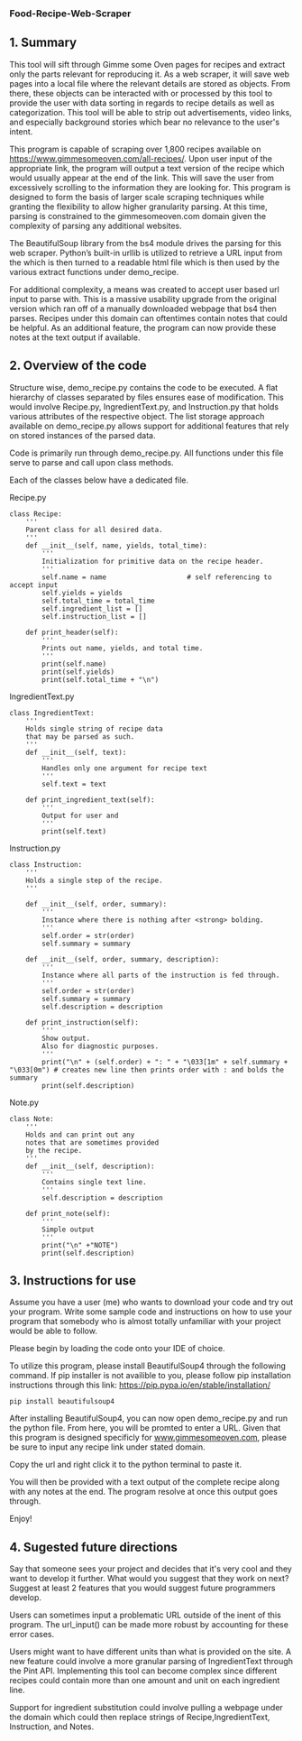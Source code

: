 ### Food-Recipe-Web-Scraper

## 1. Summary

This tool will sift through Gimme some Oven pages for recipes and extract only the parts relevant for reproducing it. As a web scraper, it will save web pages into a local file where the relevant details are stored as objects. From there, these objects can be interacted with or processed by this tool to provide the user with data sorting in regards to recipe details as well as categorization. This tool will be able to strip out advertisements, video links, and especially background stories which bear no relevance to the user's intent.


This program is capable of scraping over 1,800 recipes available on https://www.gimmesomeoven.com/all-recipes/. Upon user input of the appropriate link, the program will output a text version of the recipe which would usually appear at the end of the link. This will save the user from excessively scrolling to the information they are looking for. This program is designed to form the basis of larger scale scraping techniques while granting the flexibility to allow higher granularity parsing. At this time, parsing is constrained to the gimmesomeoven.com domain given the complexity of parsing any additional websites.


The BeautifulSoup library from the bs4 module drives the parsing for this web scraper. Python’s built-in urllib is utilized to retrieve a URL input from the which is then turned to a readable html file which is then used by the various extract functions under demo_recipe.

For additional complexity, a means was created to accept user based url input to parse with. This is a massive usability upgrade from the original version which ran off of a manually downloaded webpage that bs4 then parses. Recipes under this domain can oftentimes contain notes that could be helpful. As an additional feature, the program can now provide these notes at the text output if available.

## 2. Overview of the code

Structure wise, demo_recipe.py contains the code to be executed. A flat hierarchy of classes separated by files ensures ease of modification. This would involve Recipe.py, IngredientText.py, and Instruction.py that holds various attributes of the respective object. The list storage approach available on demo_recipe.py allows support for additional features that rely on stored instances of the parsed data.

Code is primarily run through demo_recipe.py. All functions under this file serve to parse and call upon class methods.

Each of the classes below have a dedicated file.

Recipe.py

    class Recipe:
        '''
        Parent class for all desired data.
        '''
        def __init__(self, name, yields, total_time):
            '''
            Initialization for primitive data on the recipe header.
            '''
            self.name = name                    # self referencing to accept input
            self.yields = yields
            self.total_time = total_time
            self.ingredient_list = []
            self.instruction_list = []

        def print_header(self):
            '''
            Prints out name, yields, and total time.
            '''
            print(self.name)
            print(self.yields)
            print(self.total_time + "\n")

IngredientText.py

    class IngredientText:
        '''
        Holds single string of recipe data
        that may be parsed as such.
        '''
        def __init__(self, text):
            '''
            Handles only one argument for recipe text
            '''
            self.text = text

        def print_ingredient_text(self):
            '''
            Output for user and
            '''
            print(self.text)
      

Instruction.py

    class Instruction:
        '''
        Holds a single step of the recipe.
        '''

        def __init__(self, order, summary):
            '''
            Instance where there is nothing after <strong> bolding.
            '''
            self.order = str(order)
            self.summary = summary

        def __init__(self, order, summary, description):
            '''
            Instance where all parts of the instruction is fed through.
            '''
            self.order = str(order)
            self.summary = summary
            self.description = description

        def print_instruction(self):
            '''
            Show output.
            Also for diagnostic purposes.
            '''
            print("\n" + (self.order) + ": " + "\033[1m" + self.summary + "\033[0m") # creates new line then prints order with : and bolds the summary
            print(self.description)
            
Note.py

    class Note:
        '''
        Holds and can print out any
        notes that are sometimes provided
        by the recipe.
        '''
        def __init__(self, description):
            '''
            Contains single text line.
            '''
            self.description = description

        def print_note(self):
            '''
            Simple output
            '''
            print("\n" +"NOTE")
            print(self.description)



## 3. Instructions for use

Assume you have a user (me) who wants to download your code and try out 
your program. Write some sample code and instructions on how to use your
 program that somebody who is almost totally unfamiliar with your 
project would be able to follow.

Please begin by loading the code onto your IDE of choice.

To utilize this program, please install BeautifulSoup4 through the following command. If pip installer is not availible to you, please follow pip installation instructions through this link: https://pip.pypa.io/en/stable/installation/
    
    
    pip install beautifulsoup4

After installing BeautifulSoup4, you can now open demo_recipe.py and run the python file. 
From here, you will be promted to enter a URL.
Given that this program is designed specificly for www.gimmesomeoven.com, please be sure to input any recipe link under stated domain.

Copy the url and right click it to the python terminal to paste it.

You will then be provided with a text output of the complete recipe along with any notes at the end. The program resolve at once this output goes through.

Enjoy!

## 4. Sugested future directions

Say that someone sees your project and decides that it's very cool and 
they want to develop it further. What would you suggest that they work 
on next? Suggest at least 2 features that you would suggest future 
programmers develop. 

Users can sometimes input a problematic URL outside of the inent of this program. The url_input() can be made more robust by accounting for these error cases.

Users might want to have different units than what is provided on the site. A new feature could involve a more granular parsing of IngredientText through the Pint API. Implementing this tool can become complex since different recipes could contain more than one amount and unit on each ingredient line. 

Support for ingredient substitution could involve pulling a webpage under the domain which could then replace strings of Recipe,IngredientText, Instruction, and Notes. 
